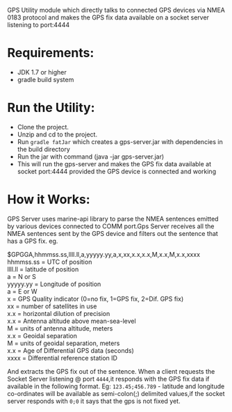GPS Utility module which directly talks to connected GPS devices via NMEA 0183 protocol and makes the GPS fix data available on a socket server listening
to port:4444

Requirements:
=============

 * JDK 1.7 or higher
 * gradle build system
 
Run the Utility:
===============

 * Clone the project.
 * Unzip and cd to the project.
 * Run `gradle fatJar` which creates a gps-server.jar with dependencies in the build directory
 * Run the jar with command (java -jar gps-server.jar)
 * This will run the gps-server and makes the GPS fix data available at socket port:4444 provided the GPS device is connected and working
 
How it Works:
=============
  GPS Server uses marine-api library to parse the NMEA sentences emitted by various devices connected to COMM port.Gps Server receives all the 
  NMEA sentences sent by the GPS device and filters out the sentence that has a GPS fix.
  eg. 
  
  $GPGGA,hhmmss.ss,llll.ll,a,yyyyy.yy,a,x,xx,x.x,x.x,M,x.x,M,x.x,xxxx<br>
    hhmmss.ss = UTC of position <br>
    llll.ll = latitude of position<br>
    a = N or S<br>
    yyyyy.yy = Longitude of position<br>
    a = E or W <br>
    x = GPS Quality indicator (0=no fix, 1=GPS fix, 2=Dif. GPS fix)<br> 
    xx = number of satellites in use <br>
    x.x = horizontal dilution of precision<br> 
    x.x = Antenna altitude above mean-sea-level<br>
    M = units of antenna altitude, meters <br>
    x.x = Geoidal separation<br>
    M = units of geoidal separation, meters<br> 
    x.x = Age of Differential GPS data (seconds)<br> 
    xxxx = Differential reference station ID <br>
  
  And extracts the GPS fix out of the sentence.
  When a client requests the Socket Server listening @ port `4444`,it responds with the GPS fix data if available in the following 
  format.
  Eg: `123.45;456.789` - latitude and longitude co-ordinates will be available as semi-colon(;) delimited values,if the socket server
  responds with `0;0` it says that the gps is not fixed yet.
